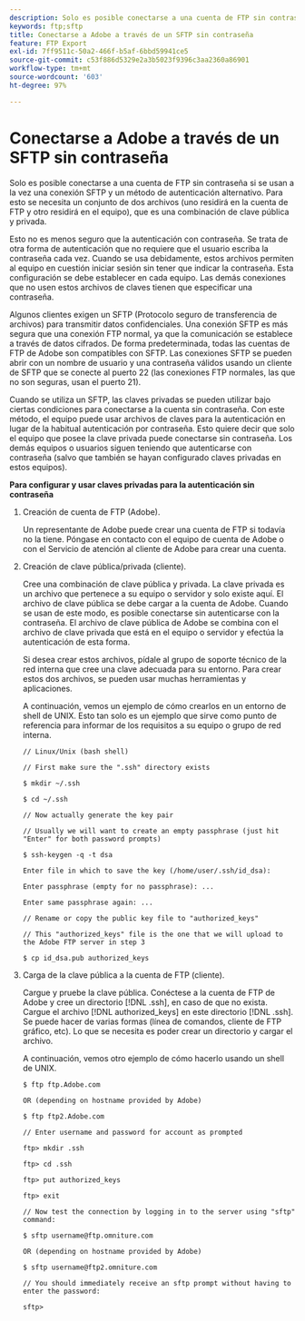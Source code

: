 ```yaml
---
description: Solo es posible conectarse a una cuenta de FTP sin contraseña si se usan a la vez una conexión SFTP y un método de autenticación alternativo. Para esto se necesita un conjunto de dos archivos (uno residirá en la cuenta de FTP y otro residirá en el equipo), que es una combinación de clave pública y privada.
keywords: ftp;sftp
title: Conectarse a Adobe a través de un SFTP sin contraseña
feature: FTP Export
exl-id: 7ff9511c-50a2-466f-b5af-6bbd59941ce5
source-git-commit: c53f886d5329e2a3b5023f9396c3aa2360a86901
workflow-type: tm+mt
source-wordcount: '603'
ht-degree: 97%

---
```


# Conectarse a Adobe a través de un SFTP sin contraseña

Solo es posible conectarse a una cuenta de FTP sin contraseña si se usan a la vez una conexión SFTP y un método de autenticación alternativo. Para esto se necesita un conjunto de dos archivos (uno residirá en la cuenta de FTP y otro residirá en el equipo), que es una combinación de clave pública y privada.

Esto no es menos seguro que la autenticación con contraseña. Se trata de otra forma de autenticación que no requiere que el usuario escriba la contraseña cada vez. Cuando se usa debidamente, estos archivos permiten al equipo en cuestión iniciar sesión sin tener que indicar la contraseña. Esta configuración se debe establecer en cada equipo. Las demás conexiones que no usen estos archivos de claves tienen que especificar una contraseña.

Algunos clientes exigen un SFTP (Protocolo seguro de transferencia de archivos) para transmitir datos confidenciales. Una conexión SFTP es más segura que una conexión FTP normal, ya que la comunicación se establece a través de datos cifrados. De forma predeterminada, todas las cuentas de FTP de Adobe son compatibles con SFTP. Las conexiones SFTP se pueden abrir con un nombre de usuario y una contraseña válidos usando un cliente de SFTP que se conecte al puerto 22 (las conexiones FTP normales, las que no son seguras, usan el puerto 21).

Cuando se utiliza un SFTP, las claves privadas se pueden utilizar bajo ciertas condiciones para conectarse a la cuenta sin contraseña. Con este método, el equipo puede usar archivos de claves para la autenticación en lugar de la habitual autenticación por contraseña. Esto quiere decir que solo el equipo que posee la clave privada puede conectarse sin contraseña. Los demás equipos o usuarios siguen teniendo que autenticarse con contraseña (salvo que también se hayan configurado claves privadas en estos equipos).

**Para configurar y usar claves privadas para la autenticación sin contraseña**

1. Creación de cuenta de FTP (Adobe).

   Un representante de Adobe puede crear una cuenta de FTP si todavía no la tiene. Póngase en contacto con el equipo de cuenta de Adobe o con el Servicio de atención al cliente de Adobe para crear una cuenta.
1. Creación de clave pública/privada (cliente).

   Cree una combinación de clave pública y privada. La clave privada es un archivo que pertenece a su equipo o servidor y solo existe aquí. El archivo de clave pública se debe cargar a la cuenta de Adobe. Cuando se usan de este modo, es posible conectarse sin autenticarse con la contraseña. El archivo de clave pública de Adobe se combina con el archivo de clave privada que está en el equipo o servidor y efectúa la autenticación de esta forma.

   Si desea crear estos archivos, pídale al grupo de soporte técnico de la red interna que cree una clave adecuada para su entorno. Para crear estos dos archivos, se pueden usar muchas herramientas y aplicaciones.

   A continuación, vemos un ejemplo de cómo crearlos en un entorno de shell de UNIX. Esto tan solo es un ejemplo que sirve como punto de referencia para informar de los requisitos a su equipo o grupo de red interna.

   ```
   // Linux/Unix (bash shell)
   
   // First make sure the ".ssh" directory exists
   
   $ mkdir ~/.ssh
   
   $ cd ~/.ssh
   
   // Now actually generate the key pair
   
   // Usually we will want to create an empty passphrase (just hit "Enter" for both password prompts)
   
   $ ssh-keygen -q -t dsa
   
   Enter file in which to save the key (/home/user/.ssh/id_dsa):
   
   Enter passphrase (empty for no passphrase): ...
   
   Enter same passphrase again: ...
   
   // Rename or copy the public key file to "authorized_keys"
   
   // This "authorized_keys" file is the one that we will upload to the Adobe FTP server in step 3
   
   $ cp id_dsa.pub authorized_keys 
   ```

1. Carga de la clave pública a la cuenta de FTP (cliente).

   Cargue y pruebe la clave pública. Conéctese a la cuenta de FTP de Adobe y cree un directorio [!DNL .ssh], en caso de que no exista. Cargue el archivo [!DNL authorized_keys] en este directorio [!DNL .ssh]. Se puede hacer de varias formas (línea de comandos, cliente de FTP gráfico, etc). Lo que se necesita es poder crear un directorio y cargar el archivo.

   A continuación, vemos otro ejemplo de cómo hacerlo usando un shell de UNIX.

   ```
   $ ftp ftp.Adobe.com
   
   OR (depending on hostname provided by Adobe)
   
   $ ftp ftp2.Adobe.com
   
   // Enter username and password for account as prompted
   
   ftp> mkdir .ssh
   
   ftp> cd .ssh
   
   ftp> put authorized_keys
   
   ftp> exit
   
   // Now test the connection by logging in to the server using "sftp" command:
   
   $ sftp username@ftp.omniture.com
   
   OR (depending on hostname provided by Adobe)
   
   $ sftp username@ftp2.omniture.com
   
   // You should immediately receive an sftp prompt without having to enter the password:
   
   sftp>
   ```
